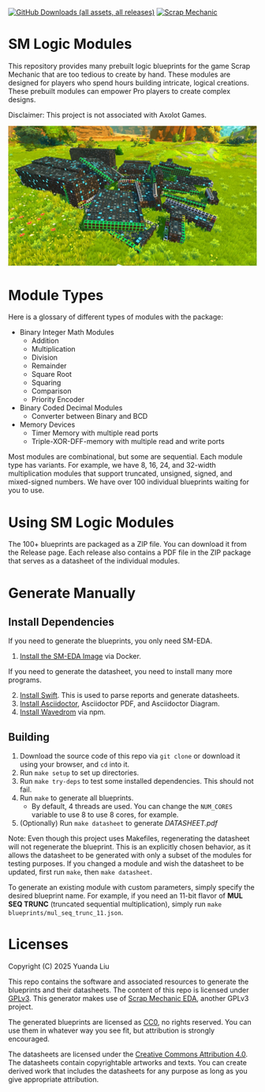 [![GitHub Downloads (all assets, all releases)](https://img.shields.io/github/downloads/yliu-hashed/sm-logic-module/total?style=for-the-badge)](https://github.com/yliu-hashed/sm-logic-module/releases)
[![Scrap Mechanic](https://img.shields.io/badge/for%20game-scrap%20mechanic-orange?style=for-the-badge)](https://store.steampowered.com/app/387990/)

# SM Logic Modules

This repository provides many prebuilt logic blueprints for the game Scrap Mechanic that are too tedious to create by hand. These modules are designed for players who spend hours building intricate, logical creations. These prebuilt modules can empower Pro players to create complex designs.

Disclaimer: This project is not associated with Axolot Games.

![A big pile of logic](resources/images/logic-pile.jpg)

# Module Types

Here is a glossary of different types of modules with the package:

* Binary Integer Math Modules
  * Addition
  * Multiplication
  * Division
  * Remainder
  * Square Root
  * Squaring
  * Comparison
  * Priority Encoder
* Binary Coded Decimal Modules
  * Converter between Binary and BCD
* Memory Devices
  * Timer Memory with multiple read ports
  * Triple-XOR-DFF-memory with multiple read and write ports

Most modules are combinational, but some are sequential. Each module type has variants. For example, we have 8, 16, 24, and 32-width multiplication modules that support truncated, unsigned, signed, and mixed-signed numbers. We have over 100 individual blueprints waiting for you to use.

# Using SM Logic Modules

The 100+ blueprints are packaged as a ZIP file. You can download it from the Release page. Each release also contains a PDF file in the ZIP package that serves as a datasheet of the individual modules.

# Generate Manually

## Install Dependencies

If you need to generate the blueprints, you only need SM-EDA.

1. [Install the SM-EDA Image](https://github.com/yliu-hashed/Scrap-Mechanic-EDA.git) via Docker.

If you need to generate the datasheet, you need to install many more programs.

2. [Install Swift](https://www.swift.org/download/). This is used to parse reports and generate datasheets.
3. [Install Asciidoctor](https://asciidoctor.org), Asciidoctor PDF, and Asciidoctor Diagram.
4. [Install Wavedrom](https://github.com/wavedrom/cli) via npm.

## Building

1. Download the source code of this repo via `git clone` or download it using your browser, and `cd` into it.
2. Run `make setup` to set up directories.
3. Run `make try-deps` to test some installed dependencies. This should not fail.
4. Run `make` to generate all blueprints.
    * By default, 4 threads are used. You can change the `NUM_CORES` variable to use 8 to use 8 cores, for example.
5. (Optionally) Run `make datasheet` to generate *DATASHEET.pdf*

Note: Even though this project uses Makefiles, regenerating the datasheet will not regenerate the blueprint. This is an explicitly chosen behavior, as it allows the datasheet to be generated with only a subset of the modules for testing purposes. If you changed a module and wish the datasheet to be updated, first run `make`, then `make datasheet`.

To generate an existing module with custom parameters, simply specify the desired blueprint name. For example, if you need an 11-bit flavor of **MUL SEQ TRUNC** (truncated sequential multiplication), simply run `make blueprints/mul_seq_trunc_11.json`.

# Licenses

Copyright (C) 2025 Yuanda Liu

This repo contains the software and associated resources to generate the blueprints and their datasheets. The content of this repo is licensed under [GPLv3](/LICENSE). This generator makes use of [Scrap Mechanic EDA](https://github.com/yliu-hashed/Scrap-Mechanic-EDA), another GPLv3 project.

The generated blueprints are licensed as [CC0](https://creativecommons.org/public-domain/cc0/), no rights reserved. You can use them in whatever way you see fit, but attribution is strongly encouraged.

The datasheets are licensed under the [Creative Commons Attribution 4.0](https://creativecommons.org/licenses/by/4.0/). The datasheets contain copyrightable artworks and texts. You can create derived work that includes the datasheets for any purpose as long as you give appropriate attribution.
